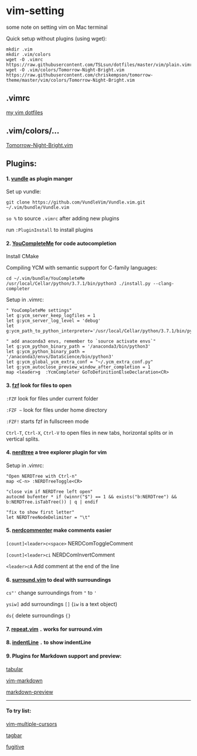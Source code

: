 # vim-setting
some note on setting vim on Mac terminal

Quick setup without plugins (using wget): 
```    
mkdir .vim
mkdir .vim/colors
wget -O .vimrc https://raw.githubusercontent.com/TSLsun/dotfiles/master/vim/plain.vimrc
wget -O .vim/colors/Tomorrow-Night-Bright.vim https://raw.githubusercontent.com/chriskempson/tomorrow-theme/master/vim/colors/Tomorrow-Night-Bright.vim
```    

## .vimrc

[my vim dotfiles](https://github.com/TSLsun/dotfiles/tree/master/vim)

## .vim/colors/...

[Tomorrow-Night-Bright.vim](https://github.com/chriskempson/tomorrow-theme/blob/master/vim/colors/Tomorrow-Night-Bright.vim)

## Plugins:

#### 1. [vundle](https://github.com/VundleVim/Vundle.vim) as plugin manger

Set up vundle:
```
git clone https://github.com/VundleVim/Vundle.vim.git ~/.vim/bundle/Vundle.vim
```

`so %` to source `.vimrc` after adding new plugins 

run `:PluginInstall` to install plugins

#### 2. [YouCompleteMe](http://valloric.github.io/YouCompleteMe/#mac-os-x) for code autocompletion 

Install CMake

Compiling YCM with semantic support for C-family languages:

```
cd ~/.vim/bundle/YouCompleteMe
/usr/local/Cellar/python/3.7.1/bin/python3 ./install.py --clang-completer
```

Setup in .vimrc:
```
" YouCompleteMe settings"
let g:ycm_server_keep_logfiles = 1
let g:ycm_server_log_level = 'debug'
let g:ycm_path_to_python_interpreter='/usr/local/Cellar/python/3.7.1/bin/python3'

" add anaconda3 envs, remember to `source activate envs`"
let g:ycm_python_binary_path = '/anaconda3/bin/python3'
let g:ycm_python_binary_path = '/anaconda3/envs/DataScience/bin/python3'
let g:ycm_global_ycm_extra_conf = "~/.ycm_extra_conf.py"
let g:ycm_autoclose_preview_window_after_completion = 1
map <leader>g  :YcmCompleter GoToDefinitionElseDeclaration<CR>
```

#### 3. [fzf](https://github.com/junegunn/fzf) look for files to open

`:FZF` look for files under current folder

`:FZF ~` look for files under home directory 

`:FZF!` starts fzf in fullscreen mode

`Ctrl-T`, `Ctrl-X`, `Ctrl-V` to open files in new tabs, horizontal splits or in vertical splits.

#### 4. [nerdtree](https://github.com/scrooloose/nerdtree) a tree explorer plugin for vim

Setup in .vimrc:
```
"Open NERDTree with Ctrl-n"
map <C-n> :NERDTreeToggle<CR>

"close vim if NERDTree left open"
autocmd bufenter * if (winnr("$") == 1 && exists("b:NERDTree") && b:NERDTree.isTabTree()) | q | endif

"fix to show first letter"
let NERDTreeNodeDelimiter = "\t"
```

#### 5. [nerdcommenter](https://github.com/scrooloose/nerdcommenter) make comments easier

`[count]<leader>c<space>` NERDComToggleComment

`[count]<leader>ci` NERDComInvertComment

`<leader>cA` Add comment at the end of the line

#### 6. [surround.vim](https://github.com/tpope/vim-surround) to deal with surroundings

`cs"'` change surroundings from `"` to `'`

`ysiw]` add surroundings `[]` (`iw` is a text object)

`ds{` delete surroundings `{}` 

#### 7. [repeat.vim](https://github.com/tpope/vim-repeat) `.` works for surround.vim

#### 8. [indentLine](https://github.com/Yggdroot/indentLine) `.` to show indentLine

#### 9. Plugins for Markdown support and preview:

[tabular](https://github.com/godlygeek/tabular)

[vim-markdown](https://github.com/plasticboy/vim-markdown)

[markdown-preview](https://github.com/iamcco/markdown-preview.vim)



---
#### To try list:

[vim-multiple-cursors](https://github.com/terryma/vim-multiple-cursors)

[tagbar](https://github.com/majutsushi/tagbar)

[fugitive](https://github.com/tpope/vim-fugitive)

